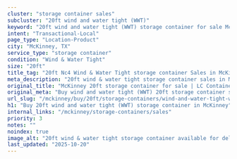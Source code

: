 ```yaml
---
cluster: "storage container sales"
subcluster: "20ft wind and water tight (WWT)"
keyword: "20ft wind and water tight (WWT) storage container for sale McKinney, TX"
intent: "Transactional-Local"
page_type: "Location-Product"
city: "McKinney, TX"
service_type: "storage container"
condition: "Wind & Water Tight"
size: "20ft"
title_tag: "20ft Nc4 Wind & Water Tight storage container Sales in McKinney | LC Container"
meta_description: "20ft wind & water tight storage container sales in McKinney. Fast delivery, competitive pricing. Serving storage containers area. Quote ID: QIS. Call (214) 524-4168 for your free quote today."
original_title: "McKinney 20ft storage container for sale | LC Container"
original_meta: "Buy wind and water tight (WWT) 20ft storage container sale with local delivery in McKinney, TX. LC Container — local Since 2003. Request a fast quote today."
url_slug: "/mckinney/buy/20ft/storage-containers/wind-and-water-tight-wwt"
h1: "Buy 20ft wind and water tight (WWT) storage container in McKinney"
internal_links: "/mckinney/storage-containers/sales"
priority: 3
notes: ""
noindex: true
image_alt: "20ft wind & water tight storage container available for delivery in McKinney"
last_updated: "2025-10-20"
---
```


<!-- TODO: Add unique city/inventory copy, images, and internal links here. -->
